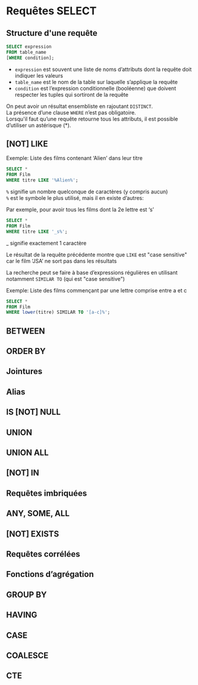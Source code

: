 # Requêtes SELECT

## Structure d'une requête
```sql
SELECT expression
FROM table_name
[WHERE condition];
```
- `expression` est souvent une liste de noms d’attributs dont la requête doit indiquer les valeurs 
- `table_name` est le nom de la table sur laquelle s’applique la requête
- `condition` est l’expression conditionnelle (booléenne) que doivent respecter les tuples qui sortiront de la requête

On peut avoir un résultat ensembliste en rajoutant `DISTINCT`.   
La présence d’une clause `WHERE` n’est pas obligatoire.   
Lorsqu'il faut qu’une requête retourne tous les attributs, il est possible d’utiliser un astérisque (*).

## [NOT] LIKE
Exemple: Liste des films contenant ‘Alien’ dans leur titre
```sql
SELECT *
FROM Film
WHERE titre LIKE '%Alien%';
```
`%` signifie un nombre quelconque de caractères (y compris aucun)   
`%` est le symbole le plus utilisé, mais il en existe d’autres:   
   
Par exemple, pour avoir tous les films dont la 2e lettre est ‘s’
```sql
SELECT *
FROM Film
WHERE titre LIKE '_s%';
```
_ signifie exactement 1 caractère     
   
Le résultat de la requête précédente montre que `LIKE` est "case sensitive" car le film ‘JSA’ ne sort pas dans les résultats
   
La recherche peut se faire à base d’expressions régulières en utilisant notamment `SIMILAR TO` (qui est "case sensitive")
   
Exemple: Liste des films commençant par une lettre comprise entre a et c
```sql
SELECT *
FROM Film
WHERE lower(titre) SIMILAR TO '[a-c]%';
```

## BETWEEN

## ORDER BY

## Jointures

## Alias

## IS [NOT] NULL

## UNION

## UNION ALL

## [NOT] IN

## Requêtes imbriquées

## ANY, SOME, ALL

## [NOT] EXISTS

## Requêtes corrélées

## Fonctions d’agrégation

## GROUP BY

## HAVING

## CASE

## COALESCE

## CTE
